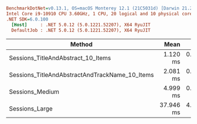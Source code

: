 ``` ini

BenchmarkDotNet=v0.13.1, OS=macOS Monterey 12.1 (21C5031d) [Darwin 21.2.0]
Intel Core i9-10910 CPU 3.60GHz, 1 CPU, 20 logical and 10 physical cores
.NET SDK=6.0.100
  [Host]     : .NET 5.0.12 (5.0.1221.52207), X64 RyuJIT
  DefaultJob : .NET 5.0.12 (5.0.1221.52207), X64 RyuJIT


```
|                                         Method |      Mean |     Error |     StdDev |    Median | Rank |    Gen 0 |   Gen 1 |   Gen 2 | Allocated |
|----------------------------------------------- |----------:|----------:|-----------:|----------:|-----:|---------:|--------:|--------:|----------:|
|             Sessions_TitleAndAbstract_10_Items |  1.120 ms | 0.0096 ms |  0.0085 ms |  1.119 ms |    1 |  11.7188 |  1.9531 |       - |    120 KB |
| Sessions_TitleAndAbstractAndTrackName_10_Items |  2.081 ms | 0.0218 ms |  0.0193 ms |  2.084 ms |    2 |  15.6250 |  3.9063 |       - |    190 KB |
|                                Sessions_Medium |  4.999 ms | 0.0934 ms |  0.0874 ms |  4.982 ms |    3 | 109.3750 | 23.4375 |  7.8125 |  1,171 KB |
|                                 Sessions_Large | 37.946 ms | 4.3162 ms | 12.5220 ms | 33.716 ms |    4 | 218.7500 | 62.5000 | 31.2500 |  2,386 KB |
